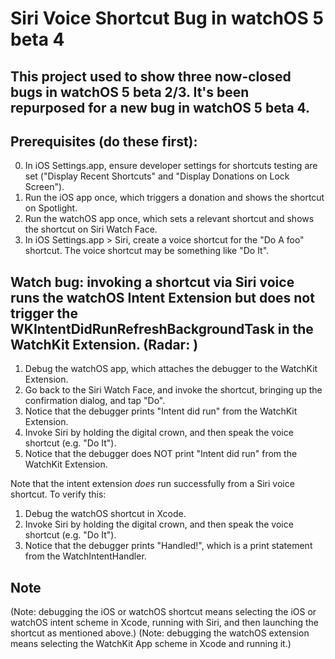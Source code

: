 #  Siri Voice Shortcut Bug in watchOS 5 beta 4

## This project used to show three now-closed bugs in watchOS 5 beta 2/3. It's been repurposed for a new bug in watchOS 5 beta 4.

## Prerequisites (do these first):
0. In iOS Settings.app, ensure developer settings for shortcuts testing are set ("Display Recent Shortcuts" and "Display Donations on Lock Screen").
1. Run the iOS app once, which triggers a donation and shows the shortcut on Spotlight.
2. Run the watchOS app once, which sets a relevant shortcut and shows the shortcut on Siri Watch Face.
3. In iOS Settings.app > Siri, create a voice shortcut for the "Do A foo" shortcut. The voice shortcut may be something like "Do It".

## Watch bug: invoking a shortcut via Siri voice runs the watchOS Intent Extension but does not trigger the WKIntentDidRunRefreshBackgroundTask in the WatchKit Extension. (Radar: [](https://bugreport.apple.com/web/?problemID=))
1. Debug the watchOS app, which attaches the debugger to the WatchKit Extension.
2. Go back to the Siri Watch Face, and invoke the shortcut, bringing up the confirmation dialog, and tap "Do".
3. Notice that the debugger prints "Intent did run" from the WatchKit Extension.
4. Invoke Siri by holding the digital crown, and then speak the voice shortcut (e.g. "Do It").
5. Notice that the debugger does NOT print "Intent did run" from the WatchKit Extension.

Note that the intent extension *does* run successfully from a Siri voice shortcut. To verify this:
1. Debug the watchOS shortcut in Xcode.
2. Invoke Siri by holding the digital crown, and then speak the voice shortcut (e.g. "Do It").
3. Notice that the debugger prints "Handled!", which is a print statement from the WatchIntentHandler.

## Note
(Note: debugging the iOS or watchOS shortcut means selecting the iOS or watchOS intent scheme in Xcode, running with Siri, and then launching the shortcut as mentioned above.)
(Note: debugging the watchOS extension means selecting the WatchKit App scheme in Xcode and running it.)
